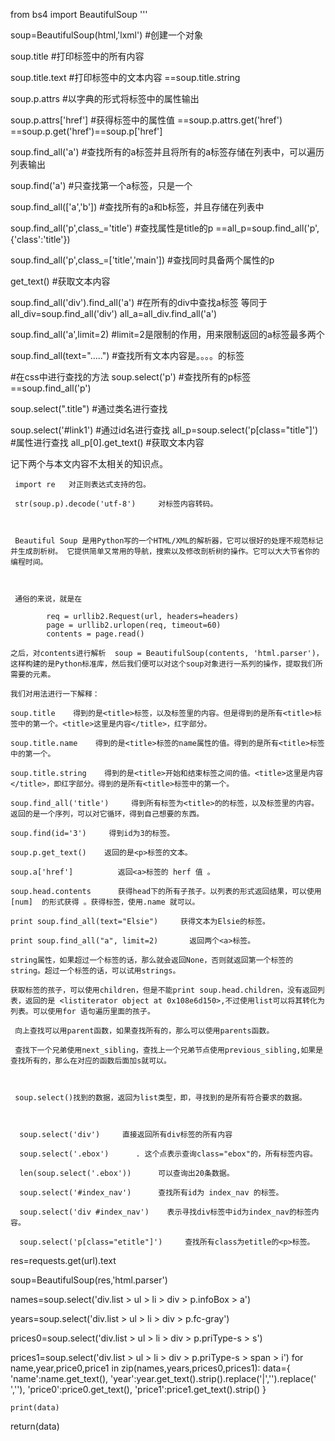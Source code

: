 from bs4 import BeautifulSoup '''

soup=BeautifulSoup(html,'lxml')   #创建一个对象

soup.title                       #打印标签中的所有内容

soup.title.text                  #打印标签中的文本内容   ==soup.title.string

soup.p.attrs                     #以字典的形式将标签中的属性输出

soup.p.attrs['href']              #获得标签中的属性值   ==soup.p.attrs.get('href')  ==soup.p.get('href')==soup.p['href']

soup.find_all('a')                 #查找所有的a标签并且将所有的a标签存储在列表中，可以遍历列表输出

soup.find('a')                     #只查找第一个a标签，只是一个

soup.find_all(['a','b'])            #查找所有的a和b标签，并且存储在列表中

soup.find_all('p',class_='title')     #查找属性是title的p    ==all_p=soup.find_all('p',{'class':'title'})

soup.find_all('p',class_=['title','main'])      #查找同时具备两个属性的p

get_text()                                     #获取文本内容


soup.find_all('div').find_all('a')                #在所有的div中查找a标签
等同于   all_div=soup.find_all('div')
         all_a=all_div.find_all('a')


soup.find_all('a',limit=2)                        #limit=2是限制的作用，用来限制返回的a标签最多两个

soup.find_all(text=".....")                         #查找所有文本内容是。。。。的标签


#在css中进行查找的方法
soup.select('p')                                  #查找所有的p标签   ==soup.find_all('p')

soup.select(".title")                            #通过类名进行查找

soup.select('#link1')                             #通过id名进行查找 all_p=soup.select('p[class="title"]') #属性进行查找 all_p[0].get_text() #获取文本内容


 记下两个与本文内容不太相关的知识点。

     import re   对正则表达式支持的包。

     str(soup.p).decode('utf-8')     对标签内容转码。

 

     Beautiful Soup 是用Python写的一个HTML/XML的解析器，它可以很好的处理不规范标记并生成剖析树。 它提供简单又常用的导航，搜索以及修改剖析树的操作。它可以大大节省你的编程时间。

    

     通俗的来说，就是在

            req = urllib2.Request(url, headers=headers)
            page = urllib2.urlopen(req, timeout=60)
            contents = page.read()

    之后，对contents进行解析  soup = BeautifulSoup(contents, 'html.parser')，这样构建的是Python标准库，然后我们便可以对这个soup对象进行一系列的操作，提取我们所需要的元素。

    我们对用法进行一下解释：

    soup.title    得到的是<title>标签，以及标签里的内容。但是得到的是所有<title>标签中的第一个。<title>这里是内容</title>，红字部分。

    soup.title.name    得到的是<title>标签的name属性的值。得到的是所有<title>标签中的第一个。

    soup.title.string    得到的是<title>开始和结束标签之间的值。<title>这里是内容</title>，即红字部分。得到的是所有<title>标签中的第一个。

    soup.find_all('title')     得到所有标签为<title>的的标签，以及标签里的内容。返回的是一个序列，可以对它循环，得到自己想要的东西。

    soup.find(id='3')     得到id为3的标签。

    soup.p.get_text()    返回的是<p>标签的文本。

    soup.a['href']          返回<a>标签的 herf 值 。

    soup.head.contents      获得head下的所有子孩子。以列表的形式返回结果，可以使用 [num]  的形式获得 。获得标签，使用.name 就可以。

    print soup.find_all(text="Elsie")     获得文本为Elsie的标签。

    print soup.find_all("a", limit=2)       返回两个<a>标签。

    string属性，如果超过一个标签的话，那么就会返回None，否则就返回第一个标签的string。超过一个标签的话，可以试用strings。

    获取标签的孩子，可以使用children，但是不能print soup.head.children，没有返回列表，返回的是 <listiterator object at 0x108e6d150>,不过使用list可以将其转化为列表。可以使用for 语句遍历里面的孩子。

     向上查找可以用parent函数，如果查找所有的，那么可以使用parents函数。

     查找下一个兄弟使用next_sibling，查找上一个兄弟节点使用previous_sibling,如果是查找所有的，那么在对应的函数后面加s就可以。

 

     soup.select()找到的数据，返回为list类型，即，寻找到的是所有符合要求的数据。

 

      soup.select('div')     直接返回所有div标签的所有内容

      soup.select('.ebox')      . 这个点表示查询class="ebox"的，所有标签内容。

      len(soup.select('.ebox'))      可以查询出20条数据。

      soup.select('#index_nav')      查找所有id为 index_nav 的标签。

      soup.select('div #index_nav')    表示寻找div标签中id为index_nav的标签内容。

      soup.select('p[class="etitle"]')     查找所有class为etitle的<p>标签。
      
      
 
res=requests.get(url).text

soup=BeautifulSoup(res,'html.parser')

names=soup.select('div.list > ul > li > div > p.infoBox > a')

years=soup.select('div.list > ul > li > div > p.fc-gray')

prices0=soup.select('div.list > ul > li > div > p.priType-s > s')

prices1=soup.select('div.list > ul > li > div > p.priType-s > span > i')
for name,year,price0,price1 in zip(names,years,prices0,prices1):
    data={
        'name':name.get_text(),
        'year':year.get_text().strip().replace('|','').replace(' ',''),
        'price0':price0.get_text(),
        'price1':price1.get_text().strip()
    }
    
    print(data)
return(data)
 
 
 
 
 
 